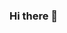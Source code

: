 ### Hi there 👋

<!--
**JulioFebrian/JulioFebrian** is a ✨ _special_ ✨ repository because its `README.md` (this file) appears on your GitHub profile.

Nama: Julio Febrian

Mahasiswa Jurusan Teknik Industri
Saya suka bermain dengan data.
Saat ini sedang belajar mendalami machine learning.
Saya ingin menjadi seorang ahli machine learning.
